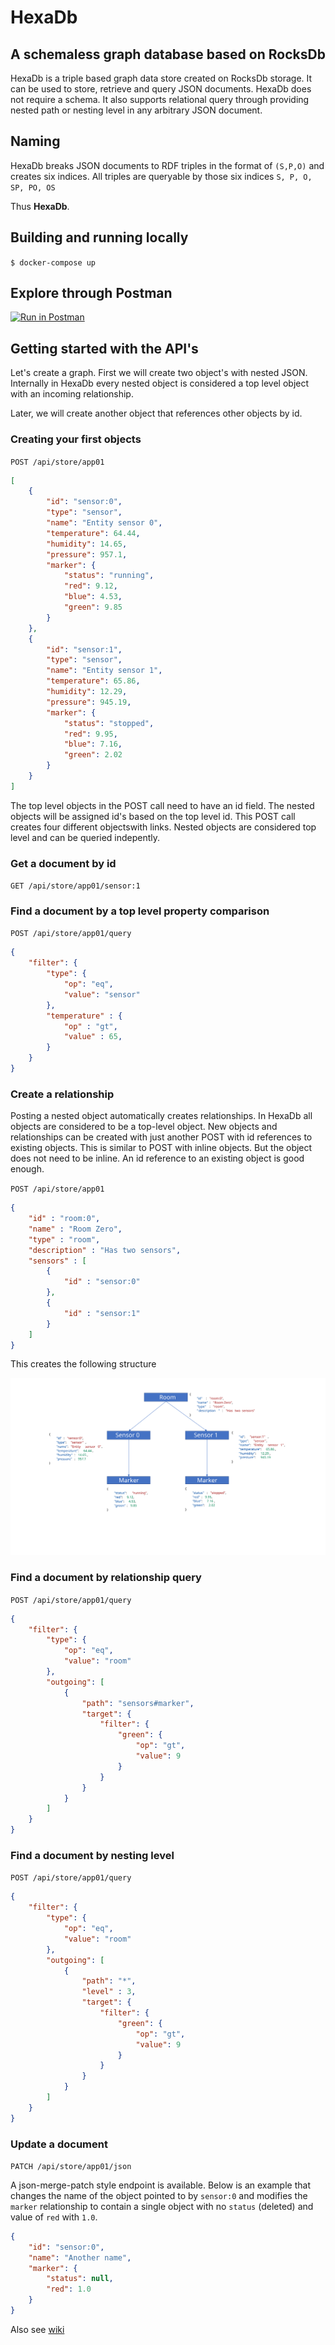 # HexaDb
## A schemaless graph database based on RocksDb

HexaDb is a triple based graph data store created on RocksDb storage. It can be used to store, retrieve and query JSON documents.
HexaDb does not require a schema. It also supports relational query through providing nested path or nesting level
in any arbitrary JSON document.

## Naming

HexaDb breaks JSON documents to RDF triples in the format of `(S,P,O)` and creates six indices. All triples are queryable by those six indices
`S,
P,
O,
SP,
PO,
OS`

Thus **HexaDb**.

## Building and running locally

`$ docker-compose up`

## Explore through Postman
[![Run in Postman](https://run.pstmn.io/button.svg)](https://app.getpostman.com/run-collection/8901e8658605b63f1edc#?env%5BHexDocker%20Local%20%5D=W3sia2V5IjoiaG9zdCIsInZhbHVlIjoibG9jYWxob3N0IiwiZW5hYmxlZCI6dHJ1ZX0seyJrZXkiOiJwb3J0IiwidmFsdWUiOiI4MDAwIiwiZW5hYmxlZCI6dHJ1ZX0seyJrZXkiOiJhcHBJZCIsInZhbHVlIjoiYXBwMDAyIiwiZW5hYmxlZCI6dHJ1ZX1d)

## Getting started with the API's

Let's create a graph. First we will create two object's with nested JSON. Internally in HexaDb every nested object is considered a top level object with an incoming relationship.

Later, we will create another object that references other objects by id.

### Creating your first objects

`POST /api/store/app01`

```json
[
    {
        "id": "sensor:0",
        "type": "sensor",
        "name": "Entity sensor 0",
        "temperature": 64.44,
        "humidity": 14.65,
        "pressure": 957.1,
        "marker": {
            "status": "running",
            "red": 9.12,
            "blue": 4.53,
            "green": 9.85
        }
    },
    {
        "id": "sensor:1",
        "type": "sensor",
        "name": "Entity sensor 1",
        "temperature": 65.86,
        "humidity": 12.29,
        "pressure": 945.19,
        "marker": {
            "status": "stopped",
            "red": 9.95,
            "blue": 7.16,
            "green": 2.02
        }
    }
]
```
The top level objects in the POST call need to have an id field. The nested objects will be assigned id's based on the top level id. This POST call creates four different objectswith links. Nested objects are considered top level and can be queried indepently. 

### Get a document by id

`GET /api/store/app01/sensor:1`

### Find a document by a top level property comparison

`POST /api/store/app01/query`

```json
{
    "filter": {
        "type": {
            "op": "eq",
            "value": "sensor"
        },
        "temperature" : {
            "op" : "gt",
            "value" : 65,
        }
    }
}
```

### Create a relationship

Posting a nested object automatically creates relationships. In HexaDb all objects are considered to be a top-level object. New objects and relationships can be created with just another POST with id references to existing objects. This is similar to POST with inline objects. But the object does not need to be inline. An id reference to an existing object is good enough.

`POST /api/store/app01`

```json
{
    "id" : "room:0",
    "name" : "Room Zero",
    "type" : "room",
    "description" : "Has two sensors",
    "sensors" : [
        {
            "id" : "sensor:0"
        },
        {
            "id" : "sensor:1"
        }
    ]
}
```

This creates the following structure

![Graph](hexadb-readme.svg)


### Find a document by relationship query

`POST /api/store/app01/query`

```json
{
    "filter": {
        "type": {
            "op": "eq",
            "value": "room"
        },
        "outgoing": [
            {
                "path": "sensors#marker",
                "target": {
                    "filter": {
                        "green": {
                            "op": "gt",
                            "value": 9
                        }
                    }
                }
            }
        ]
    }
}
```

### Find a document by nesting level

`POST /api/store/app01/query`

```json
{
    "filter": {
        "type": {
            "op": "eq",
            "value": "room"
        },
        "outgoing": [
            {
                "path": "*",
                "level" : 3,
                "target": {
                    "filter": {
                        "green": {
                            "op": "gt",
                            "value": 9
                        }
                    }
                }
            }
        ]
    }
}
```

### Update a document

`PATCH /api/store/app01/json`

A json-merge-patch style endpoint is available. Below is an example that changes the name of the object pointed to by `sensor:0` and modifies the `marker` relationship to contain a single object with no `status` (deleted) and value of `red` with `1.0`.

```json
{
    "id": "sensor:0",
    "name": "Another name",
    "marker": {
        "status": null,
        "red": 1.0
    }
}
```
Also see [wiki](https://github.com/angshuman/hexadb/wiki/Simple-Relationships "Simple Relationships")



